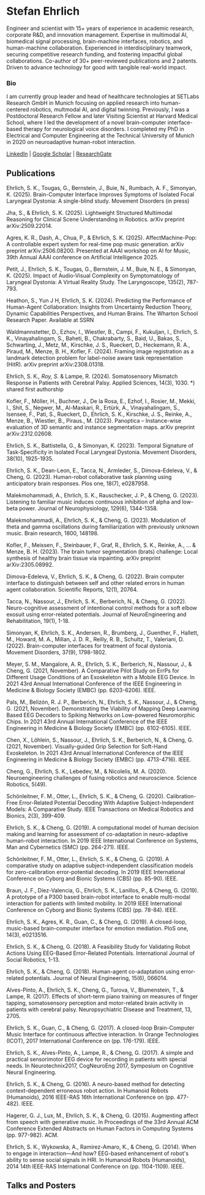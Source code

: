 # Stefan Ehrlich
Engineer and scientist with 15+ years of experience in academic research, corporate R&D, and innovation management. Expertise in multimodal AI, biomedical signal processing, brain-machine interfaces, robotics, and human-machine collaboration. Experienced in interdisciplinary teamwork, securing competitive research funding, and fostering impactful global collaborations. Co-author of 30+ peer-reviewed publications and 2 patents. Driven to advance technology for good with tangible real-world impact.

### Bio
I am currently group leader and head of healthcare technologies at SETLabs Research GmbH in Munich focusing on applied research into human-centered robotics, multmodal AI, and digital twinning.
Previously, I was a Postdoctoral Research Fellow and later Visiting Scientist at Harvard Medical School, where I led the development of a novel brain–computer interface-based therapy for neurological voice disorders.
I completed my PhD in Electrical and Computer Engineering at the Technical University of Munich in 2020 on neuroadaptive human-robot interaction.

[LinkedIn](https://www.linkedin.com/in/stefan-ehrlich-051b5173/) | [Google Scholar](https://scholar.google.de/citations?user=V9xkbsgAAAAJ&hl=en) | [ResearchGate](https://www.researchgate.net/profile/Stefan-Ehrlich-2)


## Publications

Ehrlich, S. K., Tougas, G., Bernstein, J., Buie, N., Rumbach, A. F., Simonyan, K. (2025). Brain-Computer Interface Improves Symptoms of Isolated Focal Laryngeal Dystonia: A single-blind study. Movement Disorders (in press) 

Jha, S., & Ehrlich, S. K. (2025). Lightweight Structured Multimodal Reasoning for Clinical Scene Understanding in Robotics. arXiv preprint arXiv:2509.22014. 

Agres, K. R., Dash, A., Chua, P., & Ehrlich, S. K. (2025). AffectMachine-Pop: A controllable expert system for real-time pop music generation. arXiv preprint arXiv:2506.08200. Presented at AAAI workshop on AI for Music, 39th Annual AAAI conference on Artificial Intelligence 2025.

Petit, J., Ehrlich, S. K., Tougas, G., Bernstein, J. M., Buie, N. E., & Simonyan, K. (2025). Impact of Audio‐Visual Complexity on Symptomatology of Laryngeal Dystonia: A Virtual Reality Study. The Laryngoscope, 135(2), 787-793.

Heathon, S., Yun J H, Ehrlich, S. K. (2024). Predicting the Performance of Human-Agent Collaboration: Insights from Uncertainty Reduction Theory, Dynamic Capabilities Perspectives, and Human Brains. The Wharton School Research Paper. Available at SSRN 

Waldmannstetter, D., Ezhov, I., Wiestler, B., Campi, F., Kukuljan, I., Ehrlich, S. K., Vinayahalingam, S., Baheti, B., Chakrabarty, S., Baid, U., Bakas, S., Schwarting, J., Metz, M., Kirschke, J. S., Rueckert, D., Heckemann, R. A., Piraud, M., Menze, B. H., Kofler, F. (2024). Framing image registration as a landmark detection problem for label-noise aware task representation (HitR). arXiv preprint arXiv:2308.01318.

Ehrlich, S. K.*, Roy, S.* & Lampe, R. (2024). Somatosensory Mismatch Response in Patients with Cerebral Palsy. Applied Sciences, 14(3), 1030. *) shared first authorship 

Kofler, F., Möller, H., Buchner, J., De la Rosa, E., Ezhof, I., Rosier, M., Mekki, I., Shit, S., Negwer, M., Al-Maskari, R., Ertürk, A., Vinayahalingam, S., Isensee, F., Pati, S., Rueckert, D., Ehrlich, S. K., Kirschke, J. S., Reinke, A., Menze, B., Wiestler, B., Piraus., M. (2023). Panoptica – Instance-wise evaluation of 3D semantic and instance segmentation maps. arXiv preprint arXiv:2312.02608. 

Ehrlich, S. K., Battistella, G., & Simonyan, K. (2023). Temporal Signature of Task‐Specificity in Isolated Focal Laryngeal Dystonia. Movement Disorders, 38(10), 1925-1935.

Ehrlich, S. K., Dean-Leon, E., Tacca, N., Armleder, S., Dimova-Edeleva, V., & Cheng, G. (2023). Human-robot collaborative task planning using anticipatory brain responses. Plos one, 18(7), e0287958.

Malekmohammadi, A., Ehrlich, S. K., Rauschecker, J. P., & Cheng, G. (2023). Listening to familiar music induces continuous inhibition of alpha and low-beta power. Journal of Neurophysiology, 129(6), 1344-1358.

Malekmohammadi, A., Ehrlich, S. K., & Cheng, G. (2023). Modulation of theta and gamma oscillations during familiarization with previously unknown music. Brain research, 1800, 148198.

Kofler, F., Meissen, F., Steinbauer, F., Graf, R., Ehrlich, S. K., Reinke, A., ... & Menze, B. H. (2023). The brain tumor segmentation (brats) challenge: Local synthesis of healthy brain tissue via inpainting. arXiv preprint arXiv:2305.08992. 

Dimova-Edeleva, V., Ehrlich, S. K., & Cheng, G. (2022). Brain computer interface to distinguish between self and other related errors in human agent collaboration. Scientific Reports, 12(1), 20764.

Tacca, N., Nassour, J., Ehrlich, S. K., Berberich, N., & Cheng, G. (2022). Neuro-cognitive assessment of intentional control methods for a soft elbow exosuit using error-related potentials. Journal of NeuroEngineering and Rehabilitation, 19(1), 1-18.

Simonyan, K, Ehrlich, S. K., Andersen, R., Brumberg, J., Guenther, F., Hallett, M., Howard, M. A., Millan, J. D. R., Reilly, R. B., Schultz, T., Valeriani, D. (2022). Brain-computer interfaces for treatment of focal dystonia. Movement Disorders, 37(9), 1798-1802.

Meyer, S. M., Mangalore, A. R., Ehrlich, S. K., Berberich, N., Nassour, J., & Cheng, G. (2021, November). A Comparative Pilot Study on ErrPs for Different Usage Conditions of an Exoskeleton with a Mobile EEG Device. In 2021 43rd Annual International Conference of the IEEE Engineering in Medicine & Biology Society (EMBC) (pp. 6203-6206). IEEE. 

Pals, M., Belizón, R. J. P., Berberich, N., Ehrlich, S. K., Nassour, J., & Cheng, G. (2021, November). Demonstrating the Viability of Mapping Deep Learning Based EEG Decoders to Spiking Networks on Low-powered Neuromorphic Chips. In 2021 43rd Annual International Conference of the IEEE Engineering in Medicine & Biology Society (EMBC) (pp. 6102-6105). IEEE. 

Chen, X., Löhlein, S., Nassour, J., Ehrlich, S. K., Berberich, N., & Cheng, G. (2021, November). Visually-guided Grip Selection for Soft-Hand Exoskeleton. In 2021 43rd Annual International Conference of the IEEE Engineering in Medicine & Biology Society (EMBC) (pp. 4713-4716). IEEE.

Cheng, G., Ehrlich, S. K., Lebedev, M., & Nicolelis, M. A. (2020). Neuroengineering challenges of fusing robotics and neuroscience. Science Robotics, 5(49). 

Schönleitner, F. M., Otter, L., Ehrlich, S. K., & Cheng, G. (2020). Calibration-Free Error-Related Potential Decoding With Adaptive Subject-Independent Models: A Comparative Study. IEEE Transactions on Medical Robotics and Bionics, 2(3), 399-409. 

Ehrlich, S. K., & Cheng, G. (2019). A computational model of human decision making and learning for assessment of co-adaptation in neuro-adaptive human-robot interaction. In 2019 IEEE International Conference on Systems, Man and Cybernetics (SMC) (pp. 264-271). IEEE.

Schönleitner, F. M., Otter, L., Ehrlich, S. K., & Cheng, G. (2019). A comparative study on adaptive subject-independent classification models for zero-calibration error-potential decoding. In 2019 IEEE International Conference on Cyborg and Bionic Systems (CBS) (pp. 85-90). IEEE.

Braun, J. F., Díez-Valencia, G., Ehrlich, S. K., Lanillos, P., & Cheng, G. (2019). A prototype of a P300 based brain-robot interface to enable multi-modal interaction for patients with limited mobility. In 2019 IEEE International Conference on Cyborg and Bionic Systems (CBS) (pp. 78-84). IEEE.

Ehrlich, S. K., Agres, K. R., Guan, C., & Cheng, G. (2019). A closed-loop, music-based brain-computer interface for emotion mediation. PloS one, 14(3), e0213516. 

Ehrlich, S. K., & Cheng, G. (2018). A Feasibility Study for Validating Robot Actions Using EEG-Based Error-Related Potentials. International Journal of Social Robotics, 1-13. 

Ehrlich, S. K., & Cheng, G. (2018). Human-agent co-adaptation using error-related potentials. Journal of Neural Engineering, 15(6), 066014. 

Alves-Pinto, A., Ehrlich, S. K., Cheng, G., Turova, V., Blumenstein, T., & Lampe, R. (2017). Effects of short-term piano training on measures of finger tapping, somatosensory perception and motor-related brain activity in patients with cerebral palsy. Neuropsychiatric Disease and Treatment, 13, 2705. 

Ehrlich, S. K., Guan, C., & Cheng, G. (2017). A closed-loop Brain-Computer Music Interface for continuous affective interaction. In Orange Technologies (ICOT), 2017 International Conference on (pp. 176-179). IEEE.

Ehrlich, S. K., Alves-Pinto, A., Lampe, R., & Cheng, G. (2017). A simple and practical sensorimotor EEG device for recording in patients with special needs. In Neurotechnix2017, CogNeuroEng 2017, Symposium on Cognitive Neural Engineering. 

Ehrlich, S. K., & Cheng, G. (2016). A neuro-based method for detecting context-dependent erroneous robot action. In Humanoid Robots (Humanoids), 2016 IEEE-RAS 16th International Conference on (pp. 477-482). IEEE. 

Hagerer, G. J., Lux, M., Ehrlich, S. K., & Cheng, G. (2015). Augmenting affect from speech with generative music. In Proceedings of the 33rd Annual ACM Conference Extended Abstracts on Human Factors in Computing Systems (pp. 977-982). ACM. 

Ehrlich, S. K., Wykowska, A., Ramirez-Amaro, K., & Cheng, G. (2014). When to engage in interaction—And how? EEG-based enhancement of robot's ability to sense social signals in HRI. In Humanoid Robots (Humanoids), 2014 14th IEEE-RAS International Conference on (pp. 1104-1109). IEEE. 




## Talks and Posters


